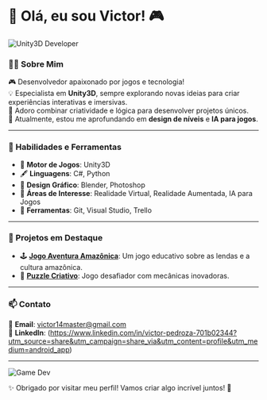 # 👾 Olá, eu sou Victor! 🎮

![Unity3D Developer](https://media.giphy.com/media/l46CjC8DDY0s7grQA/giphy.gif)

### 👨‍💻 Sobre Mim
🎮 Desenvolvedor apaixonado por jogos e tecnologia!  
💡 Especialista em **Unity3D**, sempre explorando novas ideias para criar experiências interativas e imersivas.  
🎨 Adoro combinar criatividade e lógica para desenvolver projetos únicos.  
🌱 Atualmente, estou me aprofundando em **design de níveis** e **IA para jogos**.  

---

### 🚀 Habilidades e Ferramentas
- 🌟 **Motor de Jogos**: Unity3D  
- 🖋️ **Linguagens**: C#, Python  
- 🎨 **Design Gráfico**: Blender, Photoshop  
- 🧠 **Áreas de Interesse**: Realidade Virtual, Realidade Aumentada, IA para Jogos  
- 🔧 **Ferramentas**: Git, Visual Studio, Trello

---

### 🌟 Projetos em Destaque
- 🕹️ [**Jogo Aventura Amazônica**](#): Um jogo educativo sobre as lendas e a cultura amazônica.    
- 🧩 [**Puzzle Criativo**](#): Jogo desafiador com mecânicas inovadoras.

---

### 📫 Contato
💌 **Email**: victor14master@gmail.com  
📱 **LinkedIn**: (https://www.linkedin.com/in/victor-pedroza-701b02344?utm_source=share&utm_campaign=share_via&utm_content=profile&utm_medium=android_app)    

---

![Game Dev](https://media.giphy.com/media/RbDKaczqWovIugyJmW/giphy.gif)

✨ Obrigado por visitar meu perfil! Vamos criar algo incrível juntos! 🚀
